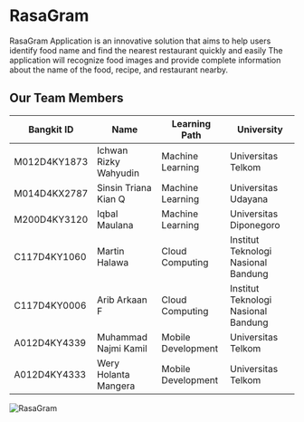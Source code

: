 # RasaGram
RasaGram Application is an innovative solution that aims to help users identify food name and find the nearest restaurant quickly and easily
The application will recognize food images and provide complete information about the name of the food, recipe, and restaurant nearby.

## Our Team Members

| Bangkit ID | Name | Learning Path | University |
| ----- | ----- | ----- | ----- |
|M012D4KY1873|Ichwan Rizky Wahyudin|Machine Learning|Universitas Telkom|
|M014D4KX2787|Sinsin Triana Kian Q|Machine Learning|Universitas Udayana|
|M200D4KY3120|Iqbal Maulana|Machine Learning|Universitas Diponegoro|
|C117D4KY1060|Martin Halawa|Cloud Computing|Institut Teknologi Nasional Bandung|
|C117D4KY0006|Arib Arkaan F|Cloud Computing|Institut Teknologi Nasional Bandung|
|A012D4KY4339|Muhammad Najmi Kamil|Mobile Development|Universitas Telkom|
|A012D4KY4333|Wery Holanta Mangera|Mobile Development|Universitas Telkom|


![RasaGram](https://github.com/RasaGram/.github/assets/44234831/67951c11-2aca-4df8-981d-9b158c2ce2df)

